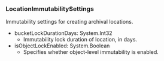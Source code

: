 ### LocationImmutabilitySettings
Immutability settings for creating archival locations.

- bucketLockDurationDays: System.Int32
  - Immutability lock duration of location, in days.
- isObjectLockEnabled: System.Boolean
  - Specifies whether object-level immutability is enabled.
